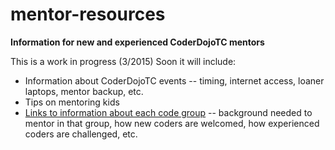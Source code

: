 # mentor-resources
**Information for new and experienced CoderDojoTC mentors**

This is a work in progress (3/2015)  Soon it will include:

- Information about CoderDojoTC events -- timing, internet access, loaner laptops, mentor backup, etc.
- Tips on mentoring kids
- [Links to information about each code group](https://github.com/CoderDojoTC/coderdojotc.github.com/blob/master/README.md) -- background needed to mentor in that group, how new coders are welcomed, how experienced coders are challenged, etc.
